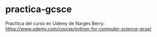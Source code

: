 # practica-gcsce
Practtica del curso en Udemy de Narges Berry: https://www.udemy.com/course/python-for-computer-science-gcse/
